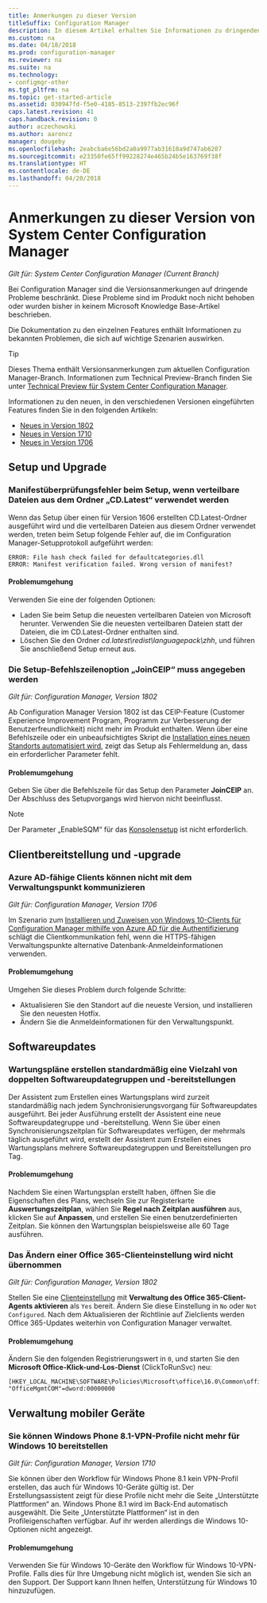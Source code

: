 ```yaml
---
title: Anmerkungen zu dieser Version
titleSuffix: Configuration Manager
description: In diesem Artikel erhalten Sie Informationen zu dringenden Problemen, die im Produkt noch nicht behoben oder bisher in keinem Microsoft Knowledge Base-Artikel beschrieben wurden.
ms.custom: na
ms.date: 04/18/2018
ms.prod: configuration-manager
ms.reviewer: na
ms.suite: na
ms.technology:
- configmgr-other
ms.tgt_pltfrm: na
ms.topic: get-started-article
ms.assetid: 030947fd-f5e0-4185-8513-2397fb2ec96f
caps.latest.revision: 41
caps.handback.revision: 0
author: aczechowski
ms.author: aaroncz
manager: dougeby
ms.openlocfilehash: 2eabcba6e56bd2a0a9977ab31610a9d747ab6207
ms.sourcegitcommit: e23350fe65ff99228274e465b24b5e163769f38f
ms.translationtype: HT
ms.contentlocale: de-DE
ms.lasthandoff: 04/20/2018
---
```

# <a name="release-notes-for-system-center-configuration-manager"></a>Anmerkungen zu dieser Version von System Center Configuration Manager

*Gilt für: System Center Configuration Manager (Current Branch)*

Bei Configuration Manager sind die Versionsanmerkungen auf dringende Probleme beschränkt. Diese Probleme sind im Produkt noch nicht behoben oder wurden bisher in keinem Microsoft Knowledge Base-Artikel beschrieben.  

Die Dokumentation zu den einzelnen Features enthält Informationen zu bekannten Problemen, die sich auf wichtige Szenarien auswirken.  

> [!TIP]  
>  Dieses Thema enthält Versionsanmerkungen zum aktuellen Configuration Manager-Branch. Informationen zum Technical Preview-Branch finden Sie unter [Technical Preview für System Center Configuration Manager](../../../../core/get-started/technical-preview.md).  

Informationen zu den neuen, in den verschiedenen Versionen eingeführten Features finden Sie in den folgenden Artikeln:
- [Neues in Version 1802](/sccm/core/plan-design/changes/whats-new-in-version-1802)
- [Neues in Version 1710](/sccm/core/plan-design/changes/whats-new-in-version-1710)
- [Neues in Version 1706](/sccm/core/plan-design/changes/whats-new-in-version-1706)  



## <a name="setup-and-upgrade"></a>Setup und Upgrade  


### <a name="when-using-redistributable-files-from-the-cdlatest-folder-setup-fails-with-a-manifest-verification-error"></a>Manifestüberprüfungsfehler beim Setup, wenn verteilbare Dateien aus dem Ordner „CD.Latest“ verwendet werden
<!-- 510080, 490569  -->

Wenn das Setup über einen für Version 1606 erstellten CD.Latest-Ordner ausgeführt wird und die verteilbaren Dateien aus diesem Ordner verwendet werden, treten beim Setup folgende Fehler auf, die im Configuration Manager-Setupprotokoll aufgeführt werden:

  `ERROR: File hash check failed for defaultcategories.dll`  
  `ERROR: Manifest verification failed. Wrong version of manifest?`

#### <a name="workaround"></a>Problemumgehung
Verwenden Sie eine der folgenden Optionen:
 - Laden Sie beim Setup die neuesten verteilbaren Dateien von Microsoft herunter. Verwenden Sie die neuesten verteilbaren Dateien statt der Dateien, die im CD.Latest-Ordner enthalten sind.
 - Löschen Sie den Ordner *cd.latest\redist\languagepack\zhh*, und führen Sie anschließend Setup erneut aus.


### <a name="setup-command-line-option-joinceip-must-be-specified"></a>Die Setup-Befehlszeilenoption „JoinCEIP“ muss angegeben werden
<!--510806-->
*Gilt für: Configuration Manager, Version 1802*

Ab Configuration Manager Version 1802 ist das CEIP-Feature (Customer Experience Improvement Program, Programm zur Verbesserung der Benutzerfreundlichkeit) nicht mehr im Produkt enthalten. Wenn über eine Befehlszeile oder ein unbeaufsichtigtes Skript die [Installation eines neuen Standorts automatisiert wird](/sccm/core/servers/deploy/install/command-line-options-for-setup), zeigt das Setup als Fehlermeldung an, dass ein erforderlicher Parameter fehlt. 

#### <a name="workaround"></a>Problemumgehung
Geben Sie über die Befehlszeile für das Setup den Parameter **JoinCEIP** an. Der Abschluss des Setupvorgangs wird hiervon nicht beeinflusst.

 > [!Note]  
 > Der Parameter „EnableSQM“ für das [Konsolensetup](/sccm/core/servers/deploy/install/install-consoles) ist nicht erforderlich.



<!-- ## Backup and recovery  -->


## <a name="client-deployment-and-upgrade"></a>Clientbereitstellung und -upgrade

### <a name="azure-ad-enabled-clients-cant-communicate-with-management-point"></a>Azure AD-fähige Clients können nicht mit dem Verwaltungspunkt kommunizieren
<!--501089-->
*Gilt für: Configuration Manager, Version 1706*
<!--also fixed in 1710 HFRU-->
Im Szenario zum [Installieren und Zuweisen von Windows 10-Clients für Configuration Manager mithilfe von Azure AD für die Authentifizierung](/sccm/core/clients/deploy/deploy-clients-cmg-azure) schlägt die Clientkommunikation fehl, wenn die HTTPS-fähigen Verwaltungspunkte alternative Datenbank-Anmeldeinformationen verwenden. 

#### <a name="workaround"></a>Problemumgehung
Umgehen Sie dieses Problem durch folgende Schritte:
- Aktualisieren Sie den Standort auf die neueste Version, und installieren Sie den neuesten Hotfix.
- Ändern Sie die Anmeldeinformationen für den Verwaltungspunkt.


<!-- ## Operating system deployment  -->



## <a name="software-updates"></a>Softwareupdates

### <a name="servicing-plans-create-many-duplicate-software-update-groups-and-deployments-by-default"></a>Wartungspläne erstellen standardmäßig eine Vielzahl von doppelten Softwareupdategruppen und -bereitstellungen  
<!-- 474326 -->
Der Assistent zum Erstellen eines Wartungsplans wird zurzeit standardmäßig nach jedem Synchronisierungsvorgang für Softwareupdates ausgeführt. Bei jeder Ausführung erstellt der Assistent eine neue Softwareupdategruppe und -bereitstellung. Wenn Sie über einen Synchronisierungszeitplan für Softwareupdates verfügen, der mehrmals täglich ausgeführt wird, erstellt der Assistent zum Erstellen eines Wartungsplans mehrere Softwareupdategruppen und Bereitstellungen pro Tag.  

#### <a name="workaround"></a>Problemumgehung
 Nachdem Sie einen Wartungsplan erstellt haben, öffnen Sie die Eigenschaften des Plans, wechseln Sie zur Registerkarte **Auswertungszeitplan**, wählen Sie **Regel nach Zeitplan ausführen** aus, klicken Sie auf **Anpassen**, und erstellen Sie einen benutzerdefinierten Zeitplan. Sie können den Wartungsplan beispielsweise alle 60 Tage ausführen.  


### <a name="changing-office-365-client-setting-doesnt-apply"></a>Das Ändern einer Office 365-Clienteinstellung wird nicht übernommen 
<!--511551-->
*Gilt für: Configuration Manager, Version 1802*  

Stellen Sie eine [Clienteinstellung](/sccm/core/clients/deploy/about-client-settings#enable-management-of-the-office-365-client-agent) mit **Verwaltung des Office 365-Client-Agents aktivieren** als `Yes` bereit. Ändern Sie diese Einstellung in `No` oder `Not Configured`. Nach dem Aktualisieren der Richtlinie auf Zielclients werden Office 365-Updates weiterhin von Configuration Manager verwaltet. 

#### <a name="workaround"></a>Problemumgehung
Ändern Sie den folgenden Registrierungswert in `0`, und starten Sie den **Microsoft Office-Klick-und-Los-Dienst** (ClickToRunSvc) neu:

```
[HKEY_LOCAL_MACHINE\SOFTWARE\Policies\Microsoft\office\16.0\Common\officeupdate]
"OfficeMgmtCOM"=dword:00000000
```



## <a name="mobile-device-management"></a>Verwaltung mobiler Geräte  

### <a name="you-can-no-longer-deploy-windows-phone-81-vpn-profiles-to-windows-10"></a>Sie können Windows Phone 8.1-VPN-Profile nicht mehr für Windows 10 bereitstellen
<!-- 503274  -->
*Gilt für: Configuration Manager, Version 1710*

Sie können über den Workflow für Windows Phone 8.1 kein VPN-Profil erstellen, das auch für Windows 10-Geräte gültig ist. Der Erstellungsassistent zeigt für diese Profile nicht mehr die Seite „Unterstützte Plattformen“ an. Windows Phone 8.1 wird im Back-End automatisch ausgewählt. Die Seite „Unterstützte Plattformen“ ist in den Profileigenschaften verfügbar. Auf ihr werden allerdings die Windows 10-Optionen nicht angezeigt.

#### <a name="workaround"></a>Problemumgehung
 Verwenden Sie für Windows 10-Geräte den Workflow für Windows 10-VPN-Profile. Falls dies für Ihre Umgebung nicht möglich ist, wenden Sie sich an den Support. Der Support kann Ihnen helfen, Unterstützung für Windows 10 hinzuzufügen.



<!-- ## Reports and monitoring    -->
<!-- ## Conditional access   -->
<!-- ## Endpoint Protection -->
